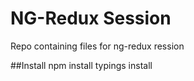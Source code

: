 NG-Redux Session
================

Repo containing files for ng-redux ression


##Install
npm install
typings install
